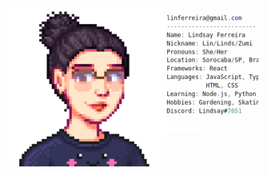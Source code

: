 
<img align="left" src="https://raw.githubusercontent.com/linferreira/linferreira/main/portrait.png" alt="Octocat" width="320" /> 

```csharp
linferreira@gmail.com
-------------------------
Name: Lindsay Ferreira
Nickname: Lin/Linds/Zumi
Pronouns: She/Her
Location: Sorocaba/SP, Brazil
Frameworks: React
Languages: JavaScript, TypeScript,
           HTML, CSS
Learning: Node.js, Python
Hobbies: Gardening, Skating, Embroider
Discord: Lindsay#7051
```
<p align="left">
  &nbsp; &nbsp; &nbsp; &nbsp; &nbsp;
<a href="https://linkedin.com/in/lfcferreira" target="_blank"><img align="left" alt="Lindsay Ferreira | LinkedIn" width="22px" src="https://github.com/Aakarsh-B/trying-repos/blob/master/linkedin.svg" />
<a href="https://instagram.com/linferrera" target="_blank"><img align="left" alt="Lindsay Ferreira | Instagram" width="22px" src="https://github.com/Aakarsh-B/trying-repos/blob/master/insta.svg" />
<a href="https://twitter.com/semlohan" target="_blank"><img align="left" alt="Lindsay Ferreira | Twitter" width="22px" src="https://github.com/Aakarsh-B/trying-repos/blob/master/twitter.svg" />
</p>
